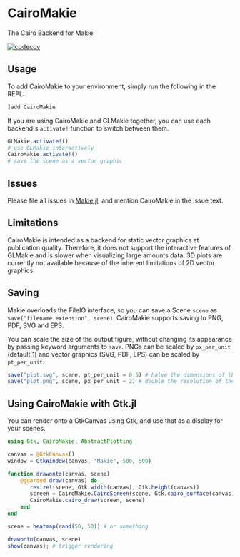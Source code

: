 # CairoMakie

The Cairo Backend for Makie

[![codecov](https://codecov.io/gh/JuliaPlots/CairoMakie.jl/branch/master/graph/badge.svg)](https://codecov.io/gh/JuliaPlots/CairoMakie.jl)

## Usage

To add CairoMakie to your environment, simply run the following in the REPL:
```julia
]add CairoMakie
```

If you are using CairoMakie and GLMakie together, you can use each backend's `activate!` function to switch between them.
```julia
GLMakie.activate!()
# use GLMakie interactively
CairoMakie.activate!()
# save the scene as a vector graphic
```

## Issues
Please file all issues in [Makie.jl](https://github.com/JuliaPlots/Makie.jl/issues/new), and mention CairoMakie in the issue text.

## Limitations

CairoMakie is intended as a backend for static vector graphics at publication quality. Therefore, it does not support the interactive features of GLMakie and is slower when visualizing large amounts data. 3D plots are currently not available because of the inherent limitations of 2D vector graphics.

## Saving

Makie overloads the FileIO interface, so you can save a Scene `scene` as `save("filename.extension", scene)`.  CairoMakie supports saving to PNG, PDF, SVG and EPS.

You can scale the size of the output figure, without changing its appearance by passing keyword arguments to `save`. PNGs can be scaled by `px_per_unit` (default 1) and vector graphics (SVG, PDF, EPS) can be scaled by `pt_per_unit`.

```julia
save("plot.svg", scene, pt_per_unit = 0.5) # halve the dimensions of the resulting SVG
save("plot.png", scene, px_per_unit = 2) # double the resolution of the resulting PNG
```

## Using CairoMakie with Gtk.jl

You can render onto a GtkCanvas using Gtk, and use that as a display for your scenes.

```julia
using Gtk, CairoMakie, AbstractPlotting

canvas = @GtkCanvas()
window = GtkWindow(canvas, "Makie", 500, 500)

function drawonto(canvas, scene)
    @guarded draw(canvas) do _
       resize!(scene, Gtk.width(canvas), Gtk.height(canvas))
       screen = CairoMakie.CairoScreen(scene, Gtk.cairo_surface(canvas), getgc(canvas), nothing)
       CairoMakie.cairo_draw(screen, scene)
    end
end

scene = heatmap(rand(50, 50)) # or something

drawonto(canvas, scene)
show(canvas); # trigger rendering
```
